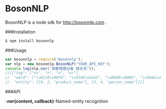 BosonNLP
========

BosonNLP is a node sdk for http://bosonnlp.com .

###Installation

```bash
$ npm install bosonnlp
```

###Usage

```javascript
var bosonnlp = require('bosonnlp');
var nlp = new bosonnlp.BosonNLP('YOUR_API_KEY');
console.log(nlp.ner('成都商报记者 姚永忠'));
//[{"tag": ["ns", "n", "n", "nr"], 
//  "word": ["\u6210\u90fd", "\u5546\u62a5", "\u8bb0\u8005", "\u59da\u6c38\u5fe0"], 
//  "entity": [[0, 2, "product_name"], [3, 4, "person_name"]]}]
```

###API

-**ner(content, callback)**-Named-entity recognition

